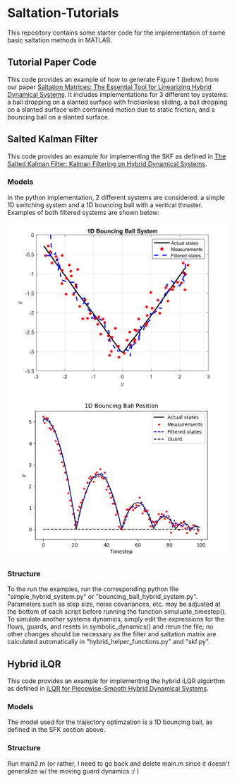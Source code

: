 # Saltation-Tutorials
This repository contains some starter code for the implementation of some basic saltation methods in MATLAB. 
## Tutorial Paper Code
This code provides an example of how to generate Figure 1 (below) from our paper [Saltation Matrices: The Essential Tool for Linearizing Hybrid Dynamical Systems](https://arxiv.org/abs/2306.06862). It includes implementations for 3 different toy systems: a ball dropping on a slanted surface with frictionless sliding, a ball dropping on a slanted surface with contrained motion due to static friction, and a bouncing ball on a slanted surface. 
## Salted Kalman Filter
This code provides an example for implementing the SKF as defined in [The Salted Kalman Filter: Kalman Filtering on Hybrid Dynamical Systems](https://arxiv.org/abs/2007.12233).
### Models
In the python implementation, 2 different systems are considered: a simple 1D switching system and a 1D bouncing ball with a vertical thruster. Examples of both filtered systems are shown below:

![Simple SKF](Salted%20Kalman%20Filter/simple_state_space.png)
![Bouncing Ball SKF](Salted%20Kalman%20Filter/bouncing_ball_skf.png)

### Structure
To the run the examples, run the corresponding python file "simple_hybrid_system.py" or "bouncing_ball_hybrid_system.py". Parameters such as step size, noise covariances, etc. may be adjusted at the bottom of each script before running the function simuluate_timestep(). To simulate another systems dynamics, simply edit the expressions for the flows, guards, and resets in symbolic_dynamics() and rerun the file; no other changes should be necessary as the filter and saltation matrix are calculated automatically in "hybrid_helper_functions.py" and "skf.py".
 
## Hybrid iLQR
This code provides an example for implementing the hybrid iLQR algoirthm as defined in [iLQR for Piecewise-Smooth Hybrid Dynamical Systems](https://arxiv.org/abs/2103.14584).
### Models
The model used for the trajectory optimzation is a 1D bouncing ball, as defined in the SFK section above.
### Structure
Run main2.m (or rather, I need to go back and delete main.m since it doesn't generalize w/ the moving guard dynamics :/ )
